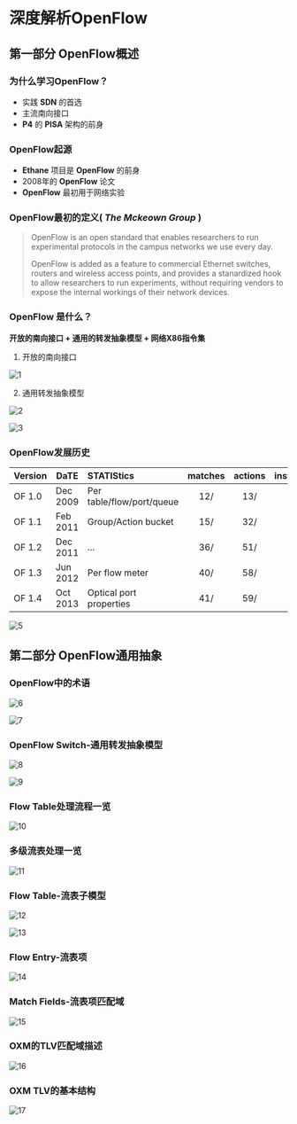 # 深度解析OpenFlow

## 第一部分 OpenFlow概述

### 为什么学习OpenFlow？

* 实践 **SDN** 的首选
* 主流南向接口
* **P4** 的 **PISA** 架构的前身

### OpenFlow起源

* **Ethane** 项目是 **OpenFlow** 的前身
* 2008年的 **OpenFlow** 论文
* **OpenFlow** 最初用于网络实验


### OpenFlow最初的定义( *The Mckeown Group* )

> OpenFlow is an open standard that enables researchers to run experimental protocols in the campus networks we use every day.
>
> OpenFlow is added as a feature to commercial Ethernet switches, routers and wireless access points, and provides a stanardized hook to allow researchers to run experiments, without requiring vendors to expose the internal workings of their network devices.

### OpenFlow 是什么？

**开放的南向接口 + 通用的转发抽象模型 + 网络X86指令集**

1. 开放的南向接口

![1](/home/bokala/Documents/OpenFlow-Analysis/1.png)

2. 通用转发抽象模型

![2](/home/bokala/Documents/OpenFlow-Analysis/2.png)

![3](/home/bokala/Documents/OpenFlow-Analysis/3.png)

### OpenFlow发展历史

| Version | DaTE     | STATIStics                | matches | actions | instructions |
| ------- | -------- | :------------------------ | :-----: | :-----: | :----------: |
| OF 1.0  | Dec 2009 | Per table/flow/port/queue |   12/   |   13/   |      1       |
| OF 1.1  | Feb 2011 | Group/Action bucket       |   15/   |   32/   |      0       |
| OF 1.2  | Dec 2011 | ...                       |   36/   |   51/   |      5       |
| OF 1.3  | Jun 2012 | Per flow meter            |   40/   |   58/   |      6       |
| OF 1.4  | Oct 2013 | Optical port properties   |   41/   |   59/   |      6       |

![5](/home/bokala/Documents/OpenFlow-Analysis/5.png)

## 第二部分 OpenFlow通用抽象

### OpenFlow中的术语

![6](/home/bokala/Documents/OpenFlow-Analysis/6.png)

![7](/home/bokala/Documents/OpenFlow-Analysis/7.png)

### OpenFlow Switch-通用转发抽象模型

![8](/home/bokala/Documents/OpenFlow-Analysis/8.png)

![9](/home/bokala/Documents/OpenFlow-Analysis/9.png)

### Flow Table处理流程一览

![10](/home/bokala/Documents/OpenFlow-Analysis/10.png)

### 多级流表处理一览

![11](/home/bokala/Documents/OpenFlow-Analysis/11.png)

### Flow Table-流表子模型

![12](/home/bokala/Documents/OpenFlow-Analysis/12.png)

![13](/home/bokala/Documents/OpenFlow-Analysis/13.png)

### Flow Entry-流表项

![14](/home/bokala/Documents/OpenFlow-Analysis/14.png)

### Match Fields-流表项匹配域

![15](/home/bokala/Documents/OpenFlow-Analysis/15.png)

### OXM的TLV匹配域描述

![16](/home/bokala/Documents/OpenFlow-Analysis/16.png)

### OXM TLV的基本结构

![17](/home/bokala/Documents/OpenFlow-Analysis/17.png)







































